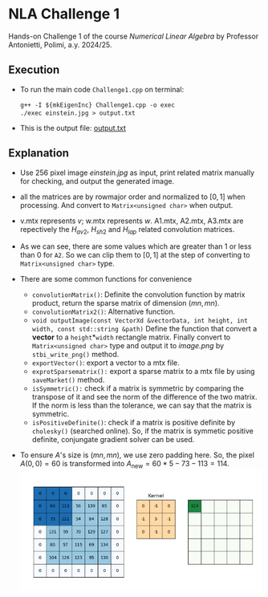 # NLA Challenge 1

Hands-on Challenge 1 of the course *Numerical Linear Algebra* by Professor Antonietti, Polimi, a.y. 2024/25.

## Execution

- To run the main code `Challenge1.cpp` on terminal:
  ```
  g++ -I ${mkEigenInc} Challenge1.cpp -o exec
  ./exec einstein.jpg > output.txt
  ```
- This is the output file: [output.txt](output.txt)

## Explanation

- Use 256 pixel image *einstein.jpg* as input, print related matrix manually for checking, and output the generated image.

- all the matrices are by rowmajor order and normalized to $[0,1]$ when processing. And convert to `Matrix<unsigned char>` when output.

- v.mtx represents $v$; w.mtx represents $w$. A1.mtx, A2.mtx, A3.mtx are repectively the $H_{av2}$, $H_{sh2}$ and $H_{lap}$ related convolution matrices.

- As we can see, there are some values which are greater than 1 or less than 0 for `A2`. So we can clip them to $[0,1]$ at the step of converting to `Matrix<unsigned char>` type.

- There are some common functions for convenience

  - `convolutionMatrix()`: Definite the convolution function by matrix product, return the sparse matrix of dimension $(mn,mn)$.
  - `convolutionMatrix2()`: Alternative function.
  - `void outputImage(const VectorXd &vectorData, int height, int width, const std::string &path)` Define the function that convert a **vector** to a `height`\*`width` rectangle matrix. Finally convert to `Matrix<unsigned char>` type and output it to *image.png* by `stbi_write_png()` method.
  - `exportVector()`: export a vector to a mtx file.
  - `exprotSparsematrix():` export a sparse matrix to a mtx file by using `saveMarket()` method.
  - `isSymmetric():` check if a matrix is symmetric by comparing the transpose of it and see the norm of the difference of the two matrix. If the norm is less than the tolerance, we can say that the matrix is symmetric.
  - `isPositiveDefinite()`: check if a matrix is positive definite by `cholesky()` (searched online). So, if the matrix is symmetic positive definite, conjungate gradient solver can be used.

- To ensure $A$'s size is $(mn,mn)$, we use zero padding here. So, the pixel $A(0,0)=60$ is transformed into $A_{\text{new}}=60*5-73-113=114$.
  ![Example Of Zero Padding](ZeroPadding.png)